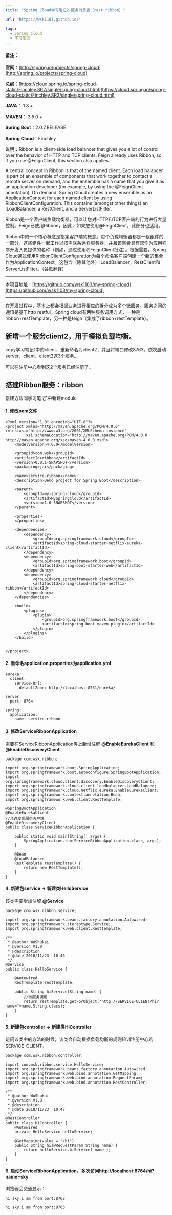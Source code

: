 ```yaml
---
title: "Spring Cloud学习笔记2-服务消费者（rest+ribbon）"

url: "https://wsk1103.github.io/"

tags:
  - Spring Cloud
  - 学习笔记
---
```


#### 备注：  
**官网**：[http://spring.io/projects/spring-cloud](http://spring.io/projects/spring-cloud)

**总纲**：[https://cloud.spring.io/spring-cloud-static/Finchley.SR2/single/spring-cloud.html](https://cloud.spring.io/spring-cloud-static/Finchley.SR2/single/spring-cloud.html)

**JAVA**： 1.8 +

**MAVEN**： 3.5.0 +

**Spring Boot**：2.0.7.RELEASE

**Spring Cloud**：Finchley

说明：Ribbon is a client-side load balancer that gives you a lot of control over the behavior of HTTP and TCP clients. Feign already uses Ribbon, so, if you use @FeignClient, this section also applies.

A central concept in Ribbon is that of the named client. Each load balancer is part of an ensemble of components that work together to contact a remote server on demand, and the ensemble has a name that you give it as an application developer (for example, by using the @FeignClient annotation). On demand, Spring Cloud creates a new ensemble as an ApplicationContext for each named client by using RibbonClientConfiguration. This contains (amongst other things) an ILoadBalancer, a RestClient, and a ServerListFilter.

Ribbon是一个客户端负载均衡器，可以让您对HTTP和TCP客户端的行为进行大量控制。Feign已使用Ribbon，因此，如果您使用@FeignClient，此部分也适用。

Ribbon中的一个核心概念是指定客户端的概念。每个负载均衡器都是一组组件的一部分，这些组件一起工作以按需联系远程服务器，并且该集合具有您作为应用程序开发人员提供的名称（例如，通过使用@FeignClient批注）。根据需要，Spring Cloud通过使用RibbonClientConfiguration为每个命名客户端创建一个新的集合作为ApplicationContext。这包含（除其他外）ILoadBalancer，RestClient和ServerListFilter。（谷歌翻译）

---

本项目地址：[https://github.com/wsk1103/my-spring-cloud](https://github.com/wsk1103/my-spring-cloud)

---

在开发过程中，基本上都会根据业务进行相应的拆分成为多个微服务。服务之间的通讯是基于http restful。Spring cloud有两种服务调用方式，一种是ribbon+restTemplate，另一种是feign（集成了ribbon+restTemplate）。

## 新增一个服务client2，用于模拟负载均衡。
copy学习笔记1中的client，重新命名为client2，并且将端口修改8763。依次启动server，client，client2这3个服务。

可以在注册中心看到这2个服务已经注册了。

## 搭建Ribbon服务：ribbon
搭建方法同学习笔记1中新建module
#### 1. 修改pom文件

```
<?xml version="1.0" encoding="UTF-8"?>
<project xmlns="http://maven.apache.org/POM/4.0.0" xmlns:xsi="http://www.w3.org/2001/XMLSchema-instance"
         xsi:schemaLocation="http://maven.apache.org/POM/4.0.0 http://maven.apache.org/xsd/maven-4.0.0.xsd">
    <modelVersion>4.0.0</modelVersion>

    <groupId>com.wsk</groupId>
    <artifactId>ribbon</artifactId>
    <version>0.0.1-SNAPSHOT</version>
    <packaging>jar</packaging>

    <name>service-ribbon</name>
    <description>Demo project for Spring Boot</description>

    <parent>
        <groupId>my-spring-cloud</groupId>
        <artifactId>MySpringCloud</artifactId>
        <version>1.0-SNAPSHOT</version>
    </parent>

    <properties>
    </properties>

    <dependencies>
        <dependency>
            <groupId>org.springframework.cloud</groupId>
            <artifactId>spring-cloud-starter-netflix-eureka-client</artifactId>
        </dependency>
        <dependency>
            <groupId>org.springframework.boot</groupId>
            <artifactId>spring-boot-starter-web</artifactId>
        </dependency>
        <dependency>
            <groupId>org.springframework.cloud</groupId>
            <artifactId>spring-cloud-starter-netflix-ribbon</artifactId>
        </dependency>
    </dependencies>

    <build>
        <plugins>
            <plugin>
                <groupId>org.springframework.boot</groupId>
                <artifactId>spring-boot-maven-plugin</artifactId>
            </plugin>
        </plugins>
    </build>


</project>

```

#### 2. 重命名application.properties为application.yml  

```
eureka:
  client:
    service-url:
      defaultZone: http://localhost:8761/eureka/

server:
  port: 8764

spring:
  application:
    name: service-ribbon
```

#### 3. 修改ServiceRibbonApplication

需要在ServiceRibbonApplication类上新增注解 **@EnableEurekaClient**
和
**@EnableDiscoveryClient**
```
package com.wsk.ribbon;

import org.springframework.boot.SpringApplication;
import org.springframework.boot.autoconfigure.SpringBootApplication;
import org.springframework.cloud.client.discovery.EnableDiscoveryClient;
import org.springframework.cloud.client.loadbalancer.LoadBalanced;
import org.springframework.cloud.netflix.eureka.EnableEurekaClient;
import org.springframework.context.annotation.Bean;
import org.springframework.web.client.RestTemplate;

@SpringBootApplication
@EnableEurekaClient
//允许发现服务客户端
@EnableDiscoveryClient
public class ServiceRibbonApplication {

    public static void main(String[] args) {
        SpringApplication.run(ServiceRibbonApplication.class, args);
    }

    @Bean
    @LoadBalanced
    RestTemplate restTemplate() {
        return new RestTemplate();
    }
}

```

#### 4. 新建包service -> 新建类HelloService

该类需要增加注解 **@Service**
```
package com.wsk.ribbon.service;

import org.springframework.beans.factory.annotation.Autowired;
import org.springframework.stereotype.Service;
import org.springframework.web.client.RestTemplate;

/**
 * @author WuShukai
 * @version V1.0
 * @description
 * @date 2018/11/23  10:46
 */
@Service
public class HelloService {

    @Autowired
    RestTemplate restTemplate;

    public String hiService(String name) {
        //微服务调用
        return restTemplate.getForObject("http://SERVICE-CLIENT/hi?name="+name,String.class);
    }
}

```

#### 5. 新建包controller -> 新建类HiController

访问该类中的方法的时候，该类会自动根据负载均衡的规则轮训注册中心的SERVICE-CLIENT。
```
package com.wsk.ribbon.controller;

import com.wsk.ribbon.service.HelloService;
import org.springframework.beans.factory.annotation.Autowired;
import org.springframework.web.bind.annotation.GetMapping;
import org.springframework.web.bind.annotation.RequestParam;
import org.springframework.web.bind.annotation.RestController;

/**
 * @author WuShukai
 * @version V1.0
 * @description
 * @date 2018/11/23  10:47
 */
@RestController
public class HiController {
    @Autowired
    private HelloService helloService;

    @GetMapping(value = "/hi")
    public String hi(@RequestParam String name) {
        return helloService.hiService( name );
    }
}

```

#### 6. 启动ServiceRibbonApplication，多次访问http://localhost:8764/hi?name=sky
浏览器会交通显示：

```
hi sky,i am from port:8762

hi sky,i am from port:8763
```
